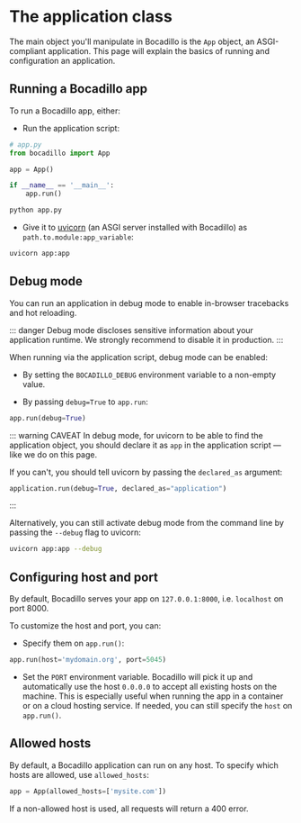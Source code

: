 # The application class

The main object you'll manipulate in Bocadillo is the `App` object, an
ASGI-compliant application. This page will explain the basics of running and configuration an application.

## Running a Bocadillo app

To run a Bocadillo app, either:

- Run the application script:

```python
# app.py
from bocadillo import App

app = App()

if __name__ == '__main__':
    app.run()
```

```bash
python app.py
```

- Give it to [uvicorn](https://www.uvicorn.org)
  (an ASGI server installed with Bocadillo) as `path.to.module:app_variable`:

```bash
uvicorn app:app
```

## Debug mode

You can run an application in debug mode to enable in-browser tracebacks and hot reloading.

::: danger
Debug mode discloses sensitive information about your application runtime. We strongly recommend to disable it in production.
:::

When running via the application script, debug mode can be enabled:

- By setting the `BOCADILLO_DEBUG` environment variable to a non-empty value.

- By passing `debug=True` to `app.run`:

```python
app.run(debug=True)
```

::: warning CAVEAT
In debug mode, for uvicorn to be able to find the application object, you should declare it as `app` in the application script — like we do on this page.

If you can't, you should tell uvicorn by passing the `declared_as` argument:

```python
application.run(debug=True, declared_as="application")
```

:::

Alternatively, you can still activate debug mode from the command line by passing the `--debug` flag to uvicorn:

```bash
uvicorn app:app --debug
```

## Configuring host and port

By default, Bocadillo serves your app on `127.0.0.1:8000`,
i.e. `localhost` on port 8000.

To customize the host and port, you can:

- Specify them on `app.run()`:

```python
app.run(host='mydomain.org', port=5045)
```

- Set the `PORT` environment variable. Bocadillo will pick
  it up and automatically use the host `0.0.0.0` to accept all existing hosts
  on the machine. This is especially useful when running the app in a
  container or on a cloud hosting service. If needed, you can still specify
  the `host` on `app.run()`.

## Allowed hosts

By default, a Bocadillo application can run on any host. To specify which hosts are allowed, use `allowed_hosts`:

```python
app = App(allowed_hosts=['mysite.com'])
```

If a non-allowed host is used, all requests will return a 400 error.
